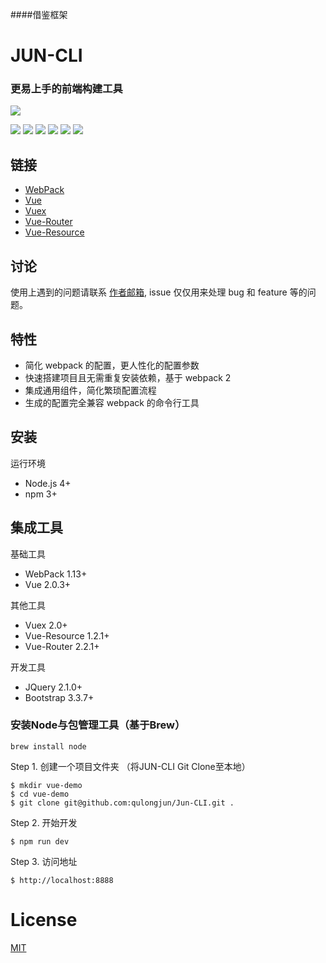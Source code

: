 ####借鉴框架
# JUN-CLI
### 更易上手的前端构建工具

![](https://cn.vuejs.org/images/logo.png)

![](https://img.shields.io/github/stars/pandao/editor.md.svg) ![](https://img.shields.io/github/forks/pandao/editor.md.svg) ![](https://img.shields.io/github/tag/pandao/editor.md.svg) ![](https://img.shields.io/github/release/pandao/editor.md.svg) ![](https://img.shields.io/github/issues/pandao/editor.md.svg) ![](https://img.shields.io/bower/v/editor.md.svg)




## 链接
- [WebPack](http://webpack.github.io/docs/)
- [Vue](https://cn.vuejs.org/)
- [Vuex](https://vuex.vuejs.org/)
- [Vue-Router](https://router.vuejs.org/)
- [Vue-Resource](https://github.com/pagekit/vue-resource)

## 讨论
使用上遇到的问题请联系 [作者邮箱](mailto:longjun.qu@cootek.cn), issue 仅仅用来处理 bug 和 feature 等的问题。

## 特性
- 简化 webpack 的配置，更人性化的配置参数
- 快速搭建项目且无需重复安装依赖，基于 webpack 2
- 集成通用组件，简化繁琐配置流程
- 生成的配置完全兼容 webpack 的命令行工具

## 安装

运行环境
- Node.js 4+
- npm 3+

## 集成工具

基础工具
- WebPack 1.13+
- Vue 2.0.3+

其他工具
- Vuex 2.0+
- Vue-Resource 1.2.1+
- Vue-Router 2.2.1+

开发工具
- JQuery 2.1.0+
- Bootstrap 3.3.7+


### 安装Node与包管理工具（基于Brew）
```shell
brew install node
```

Step 1. 创建一个项目文件夹 （将JUN-CLI Git Clone至本地）
```shell
$ mkdir vue-demo
$ cd vue-demo
$ git clone git@github.com:qulongjun/Jun-CLI.git .
```

Step 2. 开始开发
```shell
$ npm run dev
```

Step 3. 访问地址
```shell
$ http://localhost:8888
```

# License
[MIT](https://github.com/ElemeFE/cooking/LICENSE)

